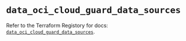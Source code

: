 # `data_oci_cloud_guard_data_sources`

Refer to the Terraform Registory for docs: [`data_oci_cloud_guard_data_sources`](https://registry.terraform.io/providers/oracle/oci/6.18.0/docs/data-sources/cloud_guard_data_sources).
